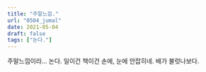 ```yaml
---
title: "주말느낌."
url: "0504_jumal"
date: 2021-05-04
draft: false
tags: ["논다."]
---
```

주말느낌이라... 논다. 일이건 책이건 손에, 눈에 안잡히네. 배가 불럿나보다.

